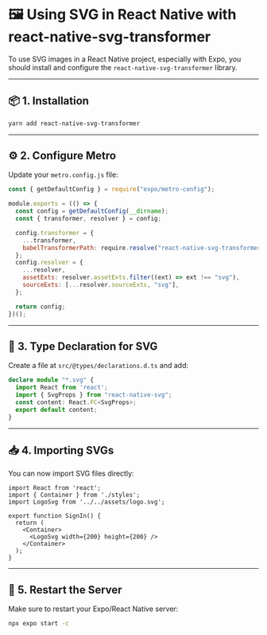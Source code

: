 # 🖼️ Using SVG in React Native with react-native-svg-transformer

To use SVG images in a React Native project, especially with Expo, you should install and configure the `react-native-svg-transformer` library.

---

## 📦 1. Installation

```bash
yarn add react-native-svg-transformer
```

---

## ⚙️ 2. Configure Metro

Update your `metro.config.js` file:

```js
const { getDefaultConfig } = require("expo/metro-config");

module.exports = (() => {
  const config = getDefaultConfig(__dirname);
  const { transformer, resolver } = config;

  config.transformer = {
    ...transformer,
    babelTransformerPath: require.resolve("react-native-svg-transformer"),
  };
  config.resolver = {
    ...resolver,
    assetExts: resolver.assetExts.filter((ext) => ext !== "svg"),
    sourceExts: [...resolver.sourceExts, "svg"],
  };

  return config;
})();
```

---

## 📁 3. Type Declaration for SVG

Create a file at `src/@types/declarations.d.ts` and add:

```ts
declare module "*.svg" {
  import React from 'react';
  import { SvgProps } from "react-native-svg";
  const content: React.FC<SvgProps>;
  export default content;
}
```

---

## 📥 4. Importing SVGs

You can now import SVG files directly:

```tsx
import React from 'react';
import { Container } from './styles';
import LogoSvg from '../../assets/logo.svg';

export function SignIn() {
  return (
    <Container>
      <LogoSvg width={200} height={200} />
    </Container>
  );
}
```

---

## 🔄 5. Restart the Server

Make sure to restart your Expo/React Native server:

```bash
npx expo start -c
```
